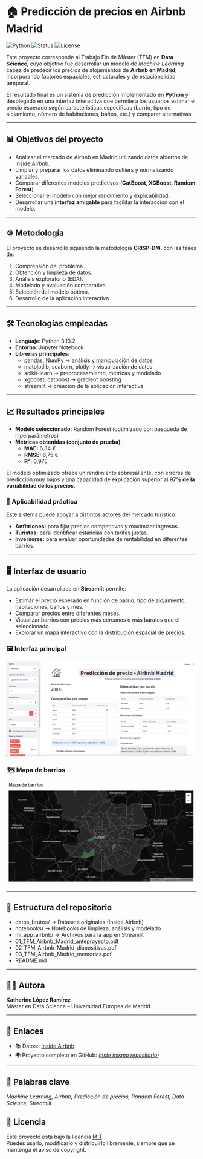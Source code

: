# 🏠 Predicción de precios en Airbnb Madrid

![Python](https://img.shields.io/badge/Python-3.9-blue) 
![Status](https://img.shields.io/badge/Status-Finalizado-brightgreen) 
![License](https://img.shields.io/badge/License-MIT-orange)

Este proyecto corresponde al Trabajo Fin de Máster (TFM) en **Data Science**, cuyo objetivo fue desarrollar un modelo de *Machine Learning* capaz de predecir los precios de alojamientos de **Airbnb en Madrid**, incorporando factores espaciales, estructurales y de estacionalidad temporal.  

El resultado final es un sistema de predicción implementado en **Python** y desplegado en una interfaz interactiva que permite a los usuarios estimar el precio esperado según características específicas (barrio, tipo de alojamiento, número de habitaciones, baños, etc.) y comparar alternativas.

---

## 📊 Objetivos del proyecto
- Analizar el mercado de Airbnb en Madrid utilizando datos abiertos de [Inside Airbnb](http://insideairbnb.com/).
- Limpiar y preparar los datos eliminando outliers y normalizando variables.
- Comparar diferentes modelos predictivos (**CatBoost, XGBoost, Random Forest**).
- Seleccionar el modelo con mejor rendimiento y explicabilidad.
- Desarrollar una **interfaz amigable** para facilitar la interacción con el modelo.

---

## ⚙️ Metodología
El proyecto se desarrolló siguiendo la metodología **CRISP-DM**, con las fases de:
1. Comprensión del problema.  
2. Obtención y limpieza de datos.  
3. Análisis exploratorio (EDA).  
4. Modelado y evaluación comparativa.  
5. Selección del modelo óptimo.  
6. Desarrollo de la aplicación interactiva.  

---

## 🛠️ Tecnologías empleadas
- **Lenguaje**: Python 3.13.2  
- **Entorno**: Jupyter Notebook  
- **Librerías principales**:
  - pandas, NumPy → análisis y manipulación de datos  
  - matplotlib, seaborn, plotly → visualización de datos  
  - scikit-learn → preprocesamiento, métricas y modelado  
  - xgboost, catboost → gradient boosting  
  - streamlit → creación de la aplicación interactiva  

---

## 📈 Resultados principales  

- **Modelo seleccionado**: Random Forest (optimizado con búsqueda de hiperparámetros)  
- **Métricas obtenidas (conjunto de prueba)**:  
  - **MAE:** 6,34 €  
  - **RMSE:** 8,75 €  
  - **R²:** 0,975  

El modelo optimizado ofrece un rendimiento sobresaliente, con errores de predicción muy bajos y una capacidad de explicación superior al **97% de la variabilidad de los precios**.  

### 🔎 Aplicabilidad práctica  
Este sistema puede apoyar a distintos actores del mercado turístico:  
- **Anfitriones:** para fijar precios competitivos y maximizar ingresos.  
- **Turistas:** para identificar estancias con tarifas justas.  
- **Inversores:** para evaluar oportunidades de rentabilidad en diferentes barrios.  

---

## 🖥️ Interfaz de usuario
La aplicación desarrollada en **Streamlit** permite:  
- Estimar el precio esperado en función de barrio, tipo de alojamiento, habitaciones, baños y mes.  
- Comparar precios entre diferentes meses.  
- Visualizar barrios con precios más cercanos o más baratos que el seleccionado.  
- Explorar un mapa interactivo con la distribución espacial de precios.

### 🖼️ Interfaz principal
![Interfaz de la app](mi_app_airbnb/imagenes/interfaz.png)

### 🗺️ Mapa de barrios
![Mapa de barrios](mi_app_airbnb/imagenes/mapa_barrios.png) 

---

## 📂 Estructura del repositorio

- datos_brutos/               → Datasets originales (Inside Airbnb)
- notebooks/                  → Notebooks de limpieza, análisis y modelado
- mi_app_airbnb/              → Archivos para la app en Streamlit
- 01_TFM_Airbnb_Madrid_anteproyecto.pdf
- 02_TFM_Airbnb_Madrid_diapositivas.pdf
- 03_TFM_Airbnb_Madrid_memorias.pdf
- README.md                   

---

## 👩‍💻 Autora
**Katherine López Ramírez**  
Máster en Data Science – Universidad Europea de Madrid  

---

## 🔗 Enlaces
- 📚 Datos:: [Inside Airbnb](http://insideairbnb.com/get-the-data/)  
- 🌍 Proyecto completo en GitHub: *([este mismo repositorio](https://github.com/kathe-Lopez/TFM-Airbnb-Madrid))*  

---

## 📌 Palabras clave
*Machine Learning, Airbnb, Predicción de precios, Random Forest, Data Science, Streamlit*

## 📜 Licencia
Este proyecto está bajo la licencia [MIT](./LICENSE).  
Puedes usarlo, modificarlo y distribuirlo libremente, siempre que se mantenga el aviso de copyright.
